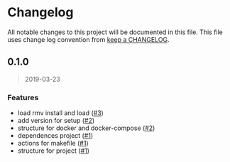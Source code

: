 # Changelog

All notable changes to this project will be documented in this file. This file uses change log convention from [keep a CHANGELOG](http://keepachangelog.com/en/0.3.0/).

<a name="0.1.0"></a>

## 0.1.0

> 2019-03-23

### Features

- load rmv install and load ([#3](https://github.com/hadenlabs/zsh-rvm/issues/3))
- add version for setup ([#2](https://github.com/hadenlabs/zsh-rvm/issues/2))
- structure for docker and docker-compose ([#2](https://github.com/hadenlabs/zsh-rvm/issues/2))
- dependences project ([#1](https://github.com/hadenlabs/zsh-rvm/issues/1))
- actions for makefile ([#1](https://github.com/hadenlabs/zsh-rvm/issues/1))
- structure for project ([#1](https://github.com/hadenlabs/zsh-rvm/issues/1))
